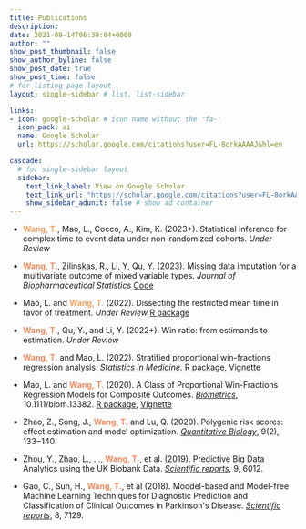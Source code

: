 ```yaml
---
title: Publications
description: 
date: 2021-09-14T06:39:04+0000
author: ""
show_post_thumbnail: false
show_author_byline: false
show_post_date: true
show_post_time: false
# for listing page layout
layout: single-sidebar # list, list-sidebar

links:
- icon: google-scholar # icon name without the 'fa-'
  icon_pack: ai
  name: Google Scholar
  url: https://scholar.google.com/citations?user=FL-8orkAAAAJ&hl=en

cascade:
  # for single-sidebar layout
  sidebar:
    text_link_label: View on Google Scholar
    text_link_url: "https://scholar.google.com/citations?user=FL-8orkAAAAJ&hl=en"
    show_sidebar_adunit: false # show ad container
---
```


- <span style="color:#f4a261;font-weight:bold">Wang, T.</span>, Mao, L., Cocco, A., Kim, K. (2023+). Statistical inference for complex time to event data under non-randomized cohorts. *Under Review*

- <span style="color:#F08A5D;font-weight:bold">Wang, T.</span>, Zilinskas, R., Li, Y, Qu, Y. (2023). Missing data imputation for a multivariate outcome of mixed variable types. *Journal of Biopharmaceutical Statistics* <i class="fab fa-github"></i>[Code](https://github.com/ttuowang/imputation-mix)

- Mao, L. and <span style="color:#f4a261;font-weight:bold">Wang, T.</span>  (2022). Dissecting the restricted mean time in favor of treatment. *Under Review*  <i class="fab fa-r-project"></i>[R package](https://cran.r-project.org/web/packages/rmt/)

- <span style="color:#F08A5D;font-weight:bold">Wang, T.</span>, Qu, Y., and Li, Y. (2022+). Win ratio: from estimands to estimation. *Under Review*

- <span style="color:#F08A5D;font-weight:bold">Wang, T.</span> and Mao, L. (2022). Stratified proportional win-fractions regression analysis. [*Statistics in Medicine*](https://onlinelibrary.wiley.com/doi/10.1002/sim.9570). <i class="fab fa-r-project"></i>[R package](https://cran.r-project.org/web/packages/WR/index.html), [Vignette](https://cran.r-project.org/web/packages/WR/vignettes/PW_stratify_reg.html)

- Mao, L. and <span style="color:#F08A5D;font-weight:bold">Wang, T.</span> (2020). A Class of Proportional Win-Fractions Regression Models for Composite Outcomes. [*Biometrics*](https://onlinelibrary.wiley.com/doi/10.1111/biom.13382), 10.1111/biom.13382. <i class="fab fa-r-project"></i>[R package](https://cran.r-project.org/web/packages/WR/index.html), [Vignette](https://cran.r-project.org/web/packages/WR/vignettes/PW_reg.html)

- Zhao, Z., Song, J., <span style="color:#F08A5D;font-weight:bold">Wang, T.</span> and Lu, Q. (2020). Polygenic risk scores: effect estimation and model optimization. [*Quantitative Biology*](https://journal.hep.com.cn/qb/EN/10.15302/J-QB-021-0238), 9(2), 133‒140.

- Zhou, Y., Zhao, L., ..., <span style="color:#F08A5D;font-weight:bold">Wang, T.</span>, et al. (2019). Predictive Big Data Analytics using the UK Biobank Data. [*Scientific reports*](https://www.nature.com/articles/s41598-019-41634-y), 9, 6012.

- Gao, C., Sun, H., <span style="color:#F08A5D;font-weight:bold">Wang, T.</span>, et al (2018). Moodel-based and Model-free Machine Learning Techniques for Diagnostic Prediction and Classification of Clinical Outcomes in Parkinson's Disease. [*Scientific reports*](https://www.nature.com/articles/s41598-018-24783-4), 8, 7129.


